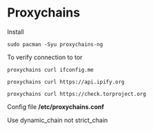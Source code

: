 # Proxychains

Install 
```
sudo pacman -Syu proxychains-ng
```

To verify connection to tor

```
proxychains curl ifconfig.me

proxychains curl https://api.ipify.org

proxychains curl https://check.torproject.org
```


Config file  **/etc/proxychains.conf**

Use dynamic_chain not strict_chain
